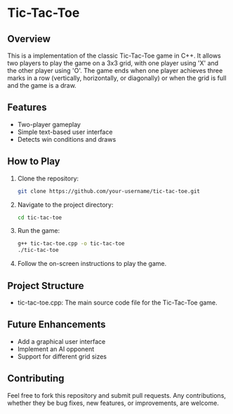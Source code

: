 # Tic-Tac-Toe

## Overview
This is a implementation of the classic Tic-Tac-Toe game in C++. It allows two players to play the game on a 3x3 grid, with one player using 'X' and the other player using 'O'. The game ends when one player achieves three marks in a row (vertically, horizontally, or diagonally) or when the grid is full and the game is a draw.

## Features
- Two-player gameplay
- Simple text-based user interface
- Detects win conditions and draws

## How to Play
1. Clone the repository:
   ```bash
   git clone https://github.com/your-username/tic-tac-toe.git
   ```

2. Navigate to the project directory:
   ```bash
   cd tic-tac-toe
   ```

3. Run the game:
   ```bash
   g++ tic-tac-toe.cpp -o tic-tac-toe
   ./tic-tac-toe
   ```
   
4. Follow the on-screen instructions to play the game.


## Project Structure
-  tic-tac-toe.cpp: The main source code file for the Tic-Tac-Toe game.


## Future Enhancements
- Add a graphical user interface
- Implement an AI opponent
- Support for different grid sizes

## Contributing
Feel free to fork this repository and submit pull requests. Any contributions, whether they be bug fixes, new features, or improvements, are welcome.